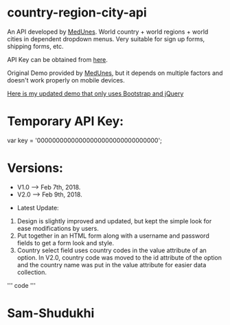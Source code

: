 # country-region-city-api

An API developed by [MedUnes](https://medunes.net). 
World country + world regions + world cities in dependent dropdown menus.
Very suitable for sign up forms, shipping forms, etc. 

API Key can be obtained from [here](https://battuta.medunes.net).

Original Demo provided by [MedUnes](https://codepen.io/medunes/pen/GWoojz), but it depends on multiple factors and doesn't work properly on mobile devices.

[Here is my updated demo that only uses Bootstrap and jQuery](https://codepen.io/sam-shudukhi/pen/EQNMvy?editors=1010)

# Temporary API Key: 

var key = '00000000000000000000000000000000';

# Versions:
* V1.0 --> Feb 7th, 2018.
* V2.0 --> Feb 9th, 2018.

- Latest Update:
1. Design is slightly improved and updated, but kept the simple look for ease modifications by users.
2. Put together in an HTML form along with a username and password fields to get a form look and style.
3. Country select field uses country codes in the value attribute of an option. In V2.0, country code was moved to the id attribute of the option and the country name was put in the value attribute for easier data collection.

'''
code
'''

# Sam-Shudukhi 
